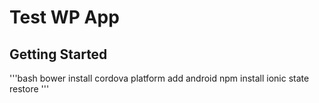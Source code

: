 # Test WP App

## Getting Started
'''bash
bower install
cordova platform add android
npm install
ionic state restore
'''